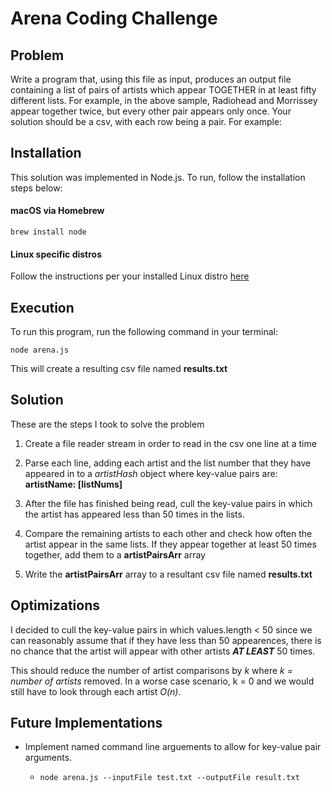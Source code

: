 # Arena Coding Challenge

## Problem

Write a program that, using this file as input, produces an output file containing a list of pairs of artists which appear TOGETHER in at least fifty different lists. For example, in the above sample, Radiohead and Morrissey appear together twice, but every other pair appears only once. Your solution should be a csv, with each row being a pair. For example:

## Installation

This solution was implemented in Node.js. To run, follow the installation steps below:

#### macOS via Homebrew

`brew install node`

#### Linux specific distros

Follow the instructions per your installed Linux distro [here](https://nodejs.org/en/download/package-manager/#macos)

## Execution

To run this program, run the following command in your terminal:

`node arena.js`

This will create a resulting csv file named **results.txt**

## Solution

These are the steps I took to solve the problem

1. Create a file reader stream in order to read in the csv one line at a time

2. Parse each line, adding each artist and the list number that they have appeared in to a _artistHash_ object where key-value pairs are: **artistName: [listNums]**

3. After the file has finished being read, cull the key-value pairs in which the artist has appeared less than 50 times in the lists.

4. Compare the remaining artists to each other and check how often the artist appear in the same lists. If they appear together at least 50 times together, add them to a **artistPairsArr** array

5. Write the **artistPairsArr** array to a resultant csv file named **results.txt**

## Optimizations

I decided to cull the key-value pairs in which values.length < 50 since we can reasonably assume that if they have less than 50 appearences, there is no chance that the artist will appear with other artists **_AT LEAST_** 50 times.

This should reduce the number of artist comparisons by _k_ where _k = number of artists_ removed. In a worse case scenario, k = 0 and we would still have to look through each artist _O(n)_.

## Future Implementations

- Implement named command line arguements to allow for key-value pair arguments.

  - `node arena.js --inputFile test.txt --outputFile result.txt`
